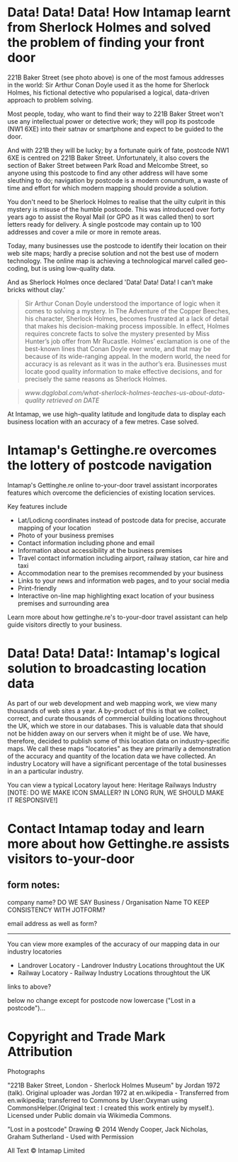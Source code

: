 Data! Data! Data! How Intamap learnt from Sherlock Holmes and solved the problem of finding your front door
================================================================

221B Baker Street (see photo above) is one of the most famous addresses in the world: Sir Arthur Conan Doyle used it as the home for Sherlock Holmes, his fictional detective who popularised a logical, data-driven approach to problem solving.

Most people, today, who want to find their way to 221B Baker Street won't use any intellectual power or detective work; they will pop its postcode (NW1 6XE) into their satnav or smartphone and expect to be guided to the door.

And with 221B they will be lucky; by a fortunate quirk of fate, postcode NW1 6XE is centred on 221B Baker Street. Unfortunately, it also covers the section of Baker Street between Park Road and Melcombe Street, so anyone using this postcode to find any other address will have some sleuthing to do; navigation by postcode is a modern conundrum, a waste of time and effort for which modern mapping should provide a solution.

You don't need to be Sherlock Holmes to realise that the uilty culprit in this mystery is misuse of the humble postcode. This was introduced over forty years ago to assist the Royal Mail (or GPO as it was called then) to sort letters ready for delivery. A single postcode may contain up to 100 addresses and cover a mile or more in remote areas.

Today, many businesses use the postcode to identify their location on their web site maps; hardly a precise solution and not the best use of modern technology. The online map is achieving a technological marvel called geo-coding, but is using low-quality data.

And as Sherlock Holmes once declared 'Data! Data! Data! I can’t make bricks without clay.'

<blockquote>Sir Arthur Conan Doyle understood the importance of logic when it comes to solving a mystery. In The Adventure of the Copper Beeches, his character, Sherlock Holmes, becomes frustrated at a lack of detail that makes his decision-making process impossible. In effect, Holmes requires concrete facts to solve the mystery presented by Miss Hunter’s job offer from Mr Rucastle. Holmes’ exclamation is one of the best-known lines that Conan Doyle ever wrote, and that may be because of its wide-ranging appeal. In the modern world, the need for accuracy is as relevant as it was in the author’s era. Businesses must locate good quality information to make effective decisions, and for precisely the same reasons as Sherlock Holmes.</blockquote>
<blockquote><em>www.dqglobal.com/what-sherlock-holmes-teaches-us-about-data-quality retrieved on DATE</blockquote></em>

At Intamap, we use high-quality latitude and longitude data to display each business location with an accuracy of a few metres. Case solved.

Intamap's Gettinghe.re overcomes the lottery of postcode navigation
====================================================================

Intamap's Gettinghe.re online to-your-door travel assistant incorporates features which overcome the deficiencies of existing location services.

Key features include

* Lat/Lodicng coordinates instead of postcode data for precise, accurate mapping of your location
* Photo of your business premises
* Contact information including phone and email
* Information about accessibility at the business premises
* Travel contact information including airport, railway station, car hire and taxi
* Accommodation near to the premises recommended by your business
* Links to your news and information web pages, and to your social media
* Print-friendly
* Interactive on-line map highlighting exact location of your business premises and surrounding area

Learn more about how gettinghe.re's to-your-door travel assistant can help guide visitors directly to your business.

Data! Data! Data!: Intamap's logical solution to broadcasting location data
==============================================================================

As part of our web development and web mapping work, we view many thousands of web sites a year. A by-product of this is that we collect, correct, and curate thousands of commercial building locations throughout the UK, which we store in our databases. This is valuable data that should not be hidden away on our servers when it might be of use. We have, therefore, decided to publish some of this location data on industry-specific maps. We call these maps "locatories" as they are primarily a demonstration of the accuracy and quantity of the location data we have collected. An industry Locatory will have a significant percentage of the total businesses in an a particular industry.

You can view a typical Locatory layout here: Heritage Railways Industry  [NOTE: DO WE MAKE ICON SMALLER? IN LONG RUN, WE SHOULD MAKE IT RESPONSIVE!]

Contact Intamap today and learn more about how Gettinghe.re assists visitors to-your-door
=========================================================================================


form notes:
-----------

company name? DO WE SAY
Business / Organisation Name
TO KEEP CONSISTENCY WITH JOTFORM?

email address as well as form?

* * * * * *

You can view more examples of the accuracy of our mapping data in our industry locatories

* Landrover Locatory - Landrover Industry Locations throughtout the UK
* Railway Locatory - Railway Industry Locations throughtout the UK

links to above?


below no change except for postcode now lowercase ("Lost in a postcode")...

Copyright and Trade Mark Attribution
======================================


Photographs

"221B Baker Street, London - Sherlock Holmes Museum" by Jordan 1972 (talk). Original uploader was Jordan 1972 at en.wikipedia - Transferred from en.wikipedia; transferred to Commons by User:Oxyman using CommonsHelper.(Original text : I created this work entirely by myself.). Licensed under Public domain via Wikimedia Commons.

"Lost in a postcode" Drawing © 2014 Wendy Cooper, Jack Nicholas, Graham Sutherland - Used with Permission

All Text © Intamap Limited
